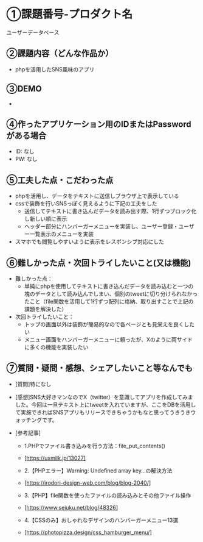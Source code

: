 # ①課題番号-プロダクト名

ユーザーデータベース

## ②課題内容（どんな作品か）

- phpを活用したSNS風味のアプリ

## ③DEMO
- 


## ④作ったアプリケーション用のIDまたはPasswordがある場合

- ID: なし
- PW: なし

## ⑤工夫した点・こだわった点

- phpを活用し、データをテキストに送信しブラウザ上で表示している
- cssで装飾を行いSNSっぽく見えるように下記の工夫をした
  * 送信してテキストに書き込んだデータを読み出す際、1行ずつブロック化し新しい順に表示
  * ヘッダー部分にハンバーガーメニューを実装し、ユーザー登録・ユーザー一覧表示のメニューを実装
- スマホでも閲覧しやすいように表示をレスポンシブ対応にした

## ⑥難しかった点・次回トライしたいこと(又は機能)

- 難しかった点：
  * 単純にphpを使用してテキストに書き込んだデータを読み込むと一つの塊のデータとして読み込んでしまい、個別のtweetに切り分けられなかったこと（file関数を活用して1行ずつ配列に格納、取り出すことで上記の課題を解決した）
- 次回トライしたいこと：
  * トップの画面以外は装飾が簡易的なので各ページとも見栄えを良くしたい
  * メニュー画面をハンバーガーメニューに頼ったが、Xのように両サイドに多くの機能を実装したい

## ⑦質問・疑問・感想、シェアしたいこと等なんでも

- [質問]特になし


- [感想]SNS大好きマンなのでX（twitter）を意識してアプリを作成してみました。今回は一旦テキスト上にtweetを入れていますが、ここをDBを活用して実施できればSNSアプリもリリースできちゃうかもなと思ってうきうきウォッチングです。

- [参考記事]
  - 1.PHPでファイル書き込みを行う方法：file_put_contents()
  - [https://uxmilk.jp/13027]
    
  - 2.【PHPエラー】Warning: Undefined array key…の解決方法
  - [https://irodori-design-web.com/blog/blog-2040/]

  - 3.【PHP】file関数を使ったファイルの読み込みとその他ファイル操作
  - [https://www.sejuku.net/blog/48326]

  - 4.【CSSのみ】おしゃれなデザインのハンバーガーメニュー13選
  - [https://photopizza.design/css_hamburger_menu/]
